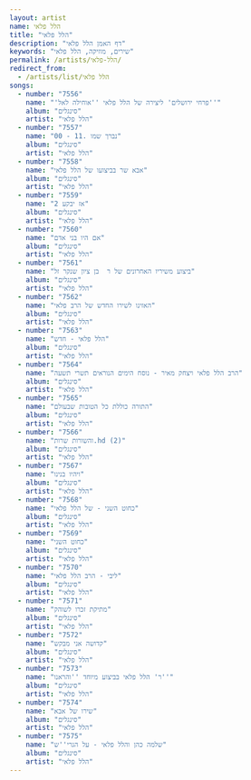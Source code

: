 ```yaml
---
layout: artist
name: הלל פלאי
title: "הלל פלאי"
description: "דף האמן הלל פלאי"
keywords: "שירים, מוזיקה, הלל פלאי"
permalink: /artists/הלל-פלאי/
redirect_from:
  - /artists/list/הלל פלאי
songs:
  - number: "7556"
    name: "'פרחי ירושלים' ליצירה של הלל פלאי ''אוחילה לאל''"
    album: "סינגלים"
    artist: "הלל פלאי"
  - number: "7557"
    name: "00 - 11. נברך שמו"
    album: "סינגלים"
    artist: "הלל פלאי"
  - number: "7558"
    name: "אבא שר בביצועו של הלל פלאי"
    album: "סינגלים"
    artist: "הלל פלאי"
  - number: "7559"
    name: "אז יבקע 2"
    album: "סינגלים"
    artist: "הלל פלאי"
  - number: "7560"
    name: "אם היו בני אדם"
    album: "סינגלים"
    artist: "הלל פלאי"
  - number: "7561"
    name: "ביצוע משיריו האחרונים של ר  בן ציון שנקר זל"
    album: "סינגלים"
    artist: "הלל פלאי"
  - number: "7562"
    name: "האזינו לשירו החדש של הרב פלאי"
    album: "סינגלים"
    artist: "הלל פלאי"
  - number: "7563"
    name: "הלל פלאי - חדש"
    album: "סינגלים"
    artist: "הלל פלאי"
  - number: "7564"
    name: "הרב הלל פלאי ויצחק מאיר - נוסח הימים הנוראים תשרי תשעה"
    album: "סינגלים"
    artist: "הלל פלאי"
  - number: "7565"
    name: "התורה כוללת כל הטובות שבעולם"
    album: "סינגלים"
    artist: "הלל פלאי"
  - number: "7566"
    name: "והשורות שרות.hd (2)"
    album: "סינגלים"
    artist: "הלל פלאי"
  - number: "7567"
    name: "ויהיו בנינו"
    album: "סינגלים"
    artist: "הלל פלאי"
  - number: "7568"
    name: "כחוט השני - של הלל פלאי"
    album: "סינגלים"
    artist: "הלל פלאי"
  - number: "7569"
    name: "כחוט השני"
    album: "סינגלים"
    artist: "הלל פלאי"
  - number: "7570"
    name: "ליבי - הרב הלל פלאי"
    album: "סינגלים"
    artist: "הלל פלאי"
  - number: "7571"
    name: "מתיקת זכרו לשוהק"
    album: "סינגלים"
    artist: "הלל פלאי"
  - number: "7572"
    name: "קדושה אני מבקש"
    album: "סינגלים"
    artist: "הלל פלאי"
  - number: "7573"
    name: "ר' הלל פלאי בביצוע מיוחד ''והראנו''"
    album: "סינגלים"
    artist: "הלל פלאי"
  - number: "7574"
    name: "שירו של אבא"
    album: "סינגלים"
    artist: "הלל פלאי"
  - number: "7575"
    name: "שלמה כהן והלל פלאי - על הגרי''ש"
    album: "סינגלים"
    artist: "הלל פלאי"
---
```

